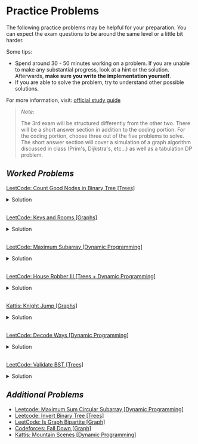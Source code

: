 # Practice Problems

The following practice problems may be helpful for your preparation. You can expect the exam questions to be around the same level or a little
bit harder.

Some tips:

- Spend around 30 - 50 minutes working on a problem. If you are unable to make any substantial progress, look at a hint or the solution.
  Afterwards, **make sure you write the implementation yourself**.
- If you are able to solve the problem, try to understand other possible solutions.

For more information, visit: [official study guide](https://www.cs.utexas.edu/users/mitra/csSpring2022/cs313/notes/StudyGuide3.txt)

> *Note*:
>
> The 3rd exam will be structured differently from the other two. There will be a short answer section in addition to the coding portion.
> For the coding portion, choose three out of the five problems to solve.
> The short answer section will cover a simulation of a graph algorithm discussed in class (Prim's, Dijkstra's, etc...) as well
> as a tabulation DP problem.

## _Worked Problems_

[LeetCode: Count Good Nodes in Binary Tree [Trees]](https://leetcode.com/problems/count-good-nodes-in-binary-tree/)

<details>
  <summary>Solution</summary>

An important observation is that the path from the root to any node in the tree is unique (due to the fact that
every node has exactly one parent). We can traverse the tree using DFS and build our path accordingly. We don't
actually need to store the entire path since we are only concerned about the maximum along the path.

A possible recursive solution:

```python
class Solution:
    def goodNodes(self, root: TreeNode) -> int:
        def helper(node, maxi):
            """
                Returns the number of good nodes for the subtree at `node`.

                `node`: root of the subtree to evaluate
                `maxi`: the maximum value from the root to the parent of `node`
                        (inclusive).
            """
            # null node, return 0 for no good nodes.
            if not node:
                return 0

            count = 0

            # check if this node is good.
            maxi = max(maxi, node.val)
            if maxi == node.val:
                count += 1
            
            # add contributions from left and right.
            count += helper(node.left, maxi)
            count += helper(node.right, maxi)
            
            return count
        return helper(root, -math.inf)

```

A possible iterative solution (same algorithm):

```python

class Solution:
    def goodNodes(self, root: TreeNode) -> int:
        
        count = 0
        stack = []
        
        stack.append((root, -math.inf))
        
        while stack:
            cur, maxi = stack.pop()
            
            if not cur:
                continue
            
            maxi = max(maxi, cur.val)
            if maxi == cur.val:
                count += 1
            
            stack.append((cur.left, maxi))
            stack.append((cur.right, maxi))
        
        return count

```
</details>

<br/>

[LeetCode: Keys and Rooms [Graphs]](https://leetcode.com/problems/keys-and-rooms/)

<details>
  <summary>Solution</summary>
  
The problem is essentially asking if the graph is connected. Using DFS or BFS from the starting room
(room 0), we can visit all the rooms reachable. Once we've completed our graph traversal, we can check
if we've reached every room by comparing the length of the visited set to the number of rooms.

The `deque` class used here is a double-ended queue. We use this class for faster append and pop operations.
`popLeft()` is equivalent to `pop(0)` in that they both pop the first element from the queue, however, 
`pop(0)` executes in N<sup>2</sup> runtime complexity due to the shifting of elements whereas `popLeft()`
happens in constant time.
  
  ```python

from collections import deque

class Solution:
    def canVisitAllRooms(self, rooms: List[List[int]]) -> bool:
        
        # use queue for breadth first search.
        queue = deque()
        queue.append(0)

        # keep track of visited rooms.
        visited = set()
        while queue:
            cur = queue.popleft()

            # already visited, ignore.
            if cur in visited:
                continue
            visited.add(cur)
            
            room = rooms[cur]

            # add rooms reachable from here.
            for key in room:
                queue.append(key)
        
        return len(visited) == len(rooms)

````

</details>

<br/>

[LeetCode: Maximum Subarray [Dynamic Programming]](https://leetcode.com/problems/maximum-subarray/)

<details>
<summary>Solution</summary>

The brute force solution solves this in quadratic time (consider every single
possible contiguous subarray). We can speed this up using dynamic programming/memoization:
rather than recomputing the sums every time, we can store it on every iteration. Additionally,
the problem is only asking for the maximum sum, so we don't need to store every sum
for every possible pair of start/end indices.

Let's define `DP[i]` as the maximum subarray sum ending at index `i` (inclusive). When we
consider the `i + 1`th index, we have two options:

1. Include the previous maximum sum (we can guarantee it is contiguous because it ends on the index before).
2. Don't include the previous maxmium sum, only include the current number.

Now we can find the maximum subarray sum in linear time.

A potential solution:
```python

class Solution:
    def maxSubArray(self, nums: List[int]) -> int:
        
        dp = [0] * len(nums)
        
        best = -math.inf
        for i, num in enumerate(nums):
            if i == 0:
                dp[i] = num
            else:
                dp[i] = max(nums[i], dp[i - 1] + nums[i])
            best = max(dp[i], best)
        return best

````

This algorithm is known as Kadane's algorithm.

Follow-up: can you optimize this to be O(1) in space?

</details>

<br/>

[LeetCode: House Robber III [Trees + Dynamic Programming]](https://leetcode.com/problems/house-robber-iii/)

<details>
  <summary>Solution</summary>
  
  At a single node we have two options:
  1. Rob the node, don't rob the children of the node.
  2. Don't rob the node, consider robbing the children of the node.

  For each node, we memoize the best/maxmium profit gained from each of the two conditions (with and without)
  and then utilize the recursive substructure of the tree to propogate the values up to the root.
  
  The trickiest part is in the second case where we don't rob the code -- we need to consider all four combinations
  between the maximums including the left and the right and the maximums not including the left and the right. It
  is not always optimal to rob the children of the node in the second case.
  
  See comments in the code for more information.

```python

# Definition for a binary tree node.
# class TreeNode:
#     def __init__(self, val=0, left=None, right=None):
#         self.val = val
#         self.left = left
#         self.right = right

class Solution:
    def rob(self, root: Optional[TreeNode]) -> int:
        
        def helper(node):
            if node is None:
                return 0, 0
            
            with_l, without_l = helper(node.left)
            with_r, without_r = helper(node.right)
            
            # if we rob this house, we have to pick the ones without.
            with_node = node.val + without_l + without_r
            
            # all possible combinations of with_l, without_l and with_r, without_r
            # these are all possible if we don't rob the current node.
            possibles = [x + y for x in [with_l, without_l] for y in [with_r, without_r]]
            
            return with_node, max(possibles)
        
        
        return max(helper(root))

```

</details>

<br/>

[Kattis: Knight Jump [Graphs]](https://open.kattis.com/problems/knightjump)

<details>
  <summary>Solution</summary>
  
  We can model this problem like a graph. The nodes are the squares of the board. An edge exists between
  two nodes if a knight can jump from one node to another. We can use either DFS or BFS to determine if
  the target square is reachable. However, the problem stipulates that we need to find the minimum number
  of moves.

  In order to find the minimum, we must use BFS. Remember that from a starting vertex, BFS finds the
  shortest unweighted path to every other connected vertex. To return the number of moves required,
  we can store the distance as part of the BFS state along with the node.

```python

from collections import deque

# single integer
inp = lambda: int(input())

# string list
strl = lambda: list(input().strip())

# in bounds check for 2d array
in_bounds = lambda x, y, grid: x >= 0 and x < len(grid) and y >= 0 and y < len(grid[0])


def valid(coord, board):
    """ Checks if coordinate is valid. """
    return in_bounds(*coord, board) and board[coord[0]][coord[1]] != '#'

def solve(board):
    start = None

    # finding the start.
    for i, row in enumerate(board):
        for j, elem in enumerate(row):
            if elem == 'K':
                start = (i, j)

    
    assert start is not None

    queue = deque([(start, 0)])
    visited = set()

    # all different knight movements.
    movement = [
        (2, 1),
        (2, -1),
        (-2, 1),
        (-2, -1),
        (1, 2),
        (1, -2),
        (-1, 2),
        (-1, -2)
    ]

    # perform bfs.
    while queue:
        cur, dist = queue.popleft()

        # reached the target, return `dist` immediately.
        if cur[0] == 0 and cur[1] == 0:
            return dist

        # already visited or not a valid square.
        if cur in visited or not valid(cur, board):
            continue

        visited.add(cur)

        # add next possible moves.
        for move in movement:
            delta = (
                (cur[0] + move[0], cur[1] + move[1]),
                dist + 1
            )
            
            queue.append(delta)
    
    return -1

if __name__ == '__main__':
    
    n = inp()
    board = []
    
    for _ in range(n):
        board.append(strl())
    
    print(solve(board))

```

</details>

</br>

[LeetCode: Decode Ways [Dynamic Programming]](https://leetcode.com/problems/decode-ways/)

<details>
  <summary>Solution</summary>
  
  The first important observation is that the encoded numbers are at most two digits. That means for a given
  index `i`, we need to consider the single digit number (character at `i`) as well as the double digit
  number (substring `i - 1` to `i`).

  Once we've fixed a single number, we need to consider the number of ways to decode for the remaining substring.
  A possible recursive/brute force solution might add the following two numbers together for string `s`.
  1. Fixed single digit number at `i`: `decode_ways(s[:i])`
  2. Fixed double digit number `[i-1:i+1]`: `decode_ways([s:i-1])`

  Notice that we are always recomputing the decode ways for the beginning of the string, we can use bottom-up memoization
  to speed up our algorithm.

```python

class Solution:
    def numDecodings(self, s: str) -> int:
        
        # all valid encodings.
        valid_numbers = set([str(i) for i in range(1, 27)])
        
        # dp[i] stores number of ways to decode for substring up to index i
        dp = [0] * (len(s) + 1)
        
        # base cases
        dp[0] = 1        
        dp[1] = 1 if s[0] in valid_numbers else 0

        if len(s) == 1:
            return dp[1]
        
        for i in range(2, len(s) + 1):
            
            # separate index for string since i is exclusive
            str_idx = i - 1
            
            # consider the case where we fix a single digit number
            dp[i] += dp[i - 1] if s[str_idx] in valid_numbers else 0

            # consider the case where we fix a double digit number
            dp[i] += dp[i - 2] if s[str_idx-1:str_idx+1] in valid_numbers else 0
        
        return dp[len(s)]

```


</details>

<br/>

[LeetCode: Validate BST [Trees]](https://leetcode.com/problems/validate-binary-search-tree/)

<details>
  <summary>Solution</summary>
  
  An important binary search tree property is that the entire subtree of the right must be greater than the root node and the
  entire subtree of the left must be less than the root node. It's not enough to check the children in order to validate the
  BST.

  When inserting a node into the BST, there is only one place where the node can be placed (according to our BST algorithm).
  Intuitively, each node acts as a range check for the node being inserted. We can use this same principle in order
  to validate the BST.

```python

# Definition for a binary tree node.
# class TreeNode:
#     def __init__(self, val=0, left=None, right=None):
#         self.val = val
#         self.left = left
#         self.right = right

class Solution:
    def isValidBST(self, root: TreeNode) -> bool:
        return self.helper(root, -math.inf, math.inf)

    def helper(self, node: TreeNode, min_b: int, max_b: int) -> bool:
        if node is None:
            return True

        # falls within proper range
        ok = node.val >= min_b and node.val <= max_b
        
        # check left and right, left max is node.val - 1, right min is node.val + 1
        return ok and self.helper(node.left, min_b, node.val - 1) and self.helper(node.right, node.val + 1, max_b)

```


</details>


## _Additional Problems_
- [Leetcode: Maximum Sum Circular Subarray [Dynamic Programming]](https://leetcode.com/problems/maximum-sum-circular-subarray/)
- [Leetcode: Invert Binary Tree [Trees]](https://leetcode.com/problems/invert-binary-tree/)
- [LeetCode: Is Graph Bipartite [Graph]](https://leetcode.com/problems/is-graph-bipartite/)
- [Codeforces: Fall Down [Graph]](https://codeforces.com/problemset/problem/1669/G)
- [Kattis: Mountain Scenes [Dynamic Programming]](https://open.kattis.com/problems/scenes)
